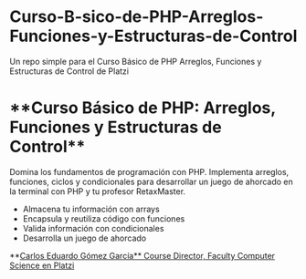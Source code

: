 # Curso-B-sico-de-PHP-Arreglos-Funciones-y-Estructuras-de-Control

Un repo simple para el Curso Básico de PHP Arreglos, Funciones y Estructuras de Control de Platzi

# \***\*Curso Básico de PHP: Arreglos, Funciones y Estructuras de Control\*\***

Domina los fundamentos de programación con PHP. Implementa arreglos, funciones, ciclos y condicionales para desarrollar un juego de ahorcado en la terminal con PHP y tu profesor RetaxMaster.

- Almacena tu información con arrays
- Encapsula y reutiliza código con funciones
- Valida información con condicionales
- Desarrolla un juego de ahorcado

**[Carlos Eduardo Gómez García**
Course Director, Faculty Computer Science en Platzi](https://platzi.com/profesores/retaxmaster/)
